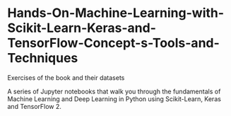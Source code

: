 # Hands-On-Machine-Learning-with-Scikit-Learn-Keras-and-TensorFlow-Concept-s-Tools-and-Techniques
Exercises of the book and their datasets 



A series of Jupyter notebooks that walk you through the fundamentals of Machine Learning and Deep Learning in Python using Scikit-Learn, Keras and TensorFlow 2.
